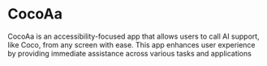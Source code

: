 # CocoAa
CocoAa is an accessibility-focused app that allows users to call AI support, like Coco, from any screen with ease. This app enhances user experience by providing immediate assistance across various tasks and applications

